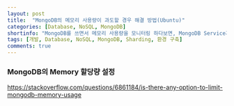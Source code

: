 ```yaml
---
layout: post
title:  "MongoDB의 메모리 사용량이 과도할 경우 해결 방법(Ubuntu)"
categories: [Database, NoSQL, MongoDB]
shortinfo: "MongoDB를 쓰면서 메모리 사용량을 모니터링 하다보면, MongoDB Service가 전체 메모리의 절반 이상을 사용하는 경우를 볼 수 있는데..."
tags: [개발, Database, NoSQL, MongoDB, Sharding, 환경 구축]
comments: true
---
```


### MongoDB의 Memory 할당량 설정

https://stackoverflow.com/questions/6861184/is-there-any-option-to-limit-mongodb-memory-usage